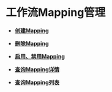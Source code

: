 # 工作流Mapping管理<a name="ZH-CN_TOPIC_0115410440"></a>

-   **[创建Mapping](创建Mapping.md)**  

-   **[删除Mapping](删除Mapping.md)**  

-   **[启用、禁用Mapping](启用-禁用Mapping.md)**  

-   **[查询Mapping详情](查询Mapping详情.md)**  

-   **[查询Mapping列表](查询Mapping列表.md)**  


